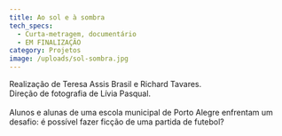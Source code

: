 ```yaml
---
title: Ao sol e à sombra
tech_specs:
  - Curta-metragem, documentário
  - EM FINALIZAÇÃO
category: Projetos
image: /uploads/sol-sombra.jpg
---
```

R﻿ealização de Teresa Assis Brasil e Richard Tavares.\
D﻿ireção de fotografia de Lívia Pasqual.\
\
Alunos e alunas de uma escola municipal de Porto Alegre enfrentam um desafio: é possível fazer ficção de uma partida de futebol?